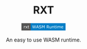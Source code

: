 <h1 align="center">RXT</h1>
<p align="center">
    <img src="https://github.com/Farixsm/rxt/blob/main/assets/rxt.png?raw=true" alt="RXT Badge"/>
</p>
<p align="center">
    An easy to use WASM runtime.
</p>